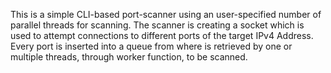 This is a simple CLI-based port-scanner using an user-specified number of parallel threads for scanning.
The scanner is creating a socket which is used to attempt connections to different ports of the target IPv4 Address.
Every port is inserted into a queue from where is retrieved by one or multiple threads, through worker function, to be scanned.
